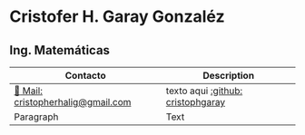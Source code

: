 # Cristofer H. Garay Gonzaléz

## Ing. Matemáticas


 Contacto      | Description
 ----------- | ----------- 
 [:e-mail: Mail: cristopherhalig@gmail.com](cristopherhalig@gmail.com) | texto aqui      [:github: cristophgaray](https://github.com/cristopgaray) | texto
 Paragraph   | Text        